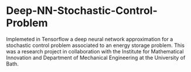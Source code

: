 # Deep-NN-Stochastic-Control-Problem
Implemeted in Tensorflow a deep neural network approximation for a stochastic control problem associated to an energy storage problem. This was a research project in collaboration with the Institute for Mathematical Innovation and Department of Mechanical Engineering at the University of Bath.

